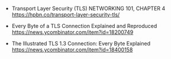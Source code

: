 
* Transport Layer Security (TLS)
  NETWORKING 101, CHAPTER 4
  https://hpbn.co/transport-layer-security-tls/

* Every Byte of a TLS Connection Explained and Reproduced 
  https://news.ycombinator.com/item?id=18200749

* The Illustrated TLS 1.3 Connection: Every Byte Explained
  https://news.ycombinator.com/item?id=18400158
